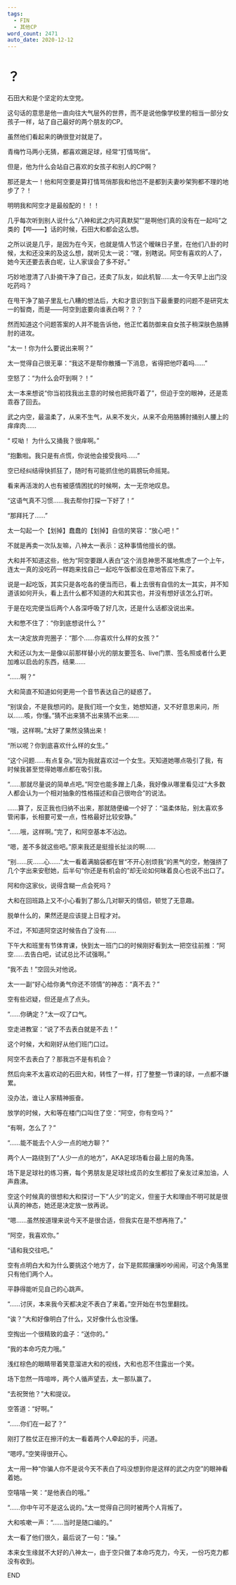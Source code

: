 ```yaml
---
tags:
  - FIN
  - 其他CP
word_count: 2471
auto_date: 2020-12-12
---
```


# ？

石田大和是个坚定的太空党。

这句话的意思是他一直向往大气层外的世界，而不是说他像学校里的相当一部分女孩子一样，站了自己最好的两个朋友的CP。

虽然他们看起来的确很登对就是了。

青梅竹马两小无猜，都喜欢踢足球，经常“打情骂俏”。

但是，他为什么会站自己喜欢的女孩子和别人的CP啊？

那还是太一！他和阿空要是算打情骂俏那我和他岂不是都到夫妻吵架狗都不理的地步了？！

明明我和阿空才是最般配的！！！

几乎每次听到别人说什么“八神和武之内可真默契”“是啊他们真的没有在一起吗”之类的【哔——】话的时候，石田大和都会这么想。

之所以说是几乎，是因为在今天，也就是情人节这个暧昧日子里，在他们八卦的时候，太和还没来的及这么想，就听见太一说：“嘿，别瞎说。阿空有喜欢的人了，她今天还要去表白呢，让人家误会了多不好。”

巧妙地澄清了八卦摘干净了自己，还卖了队友，如此机智……太一今天早上出门没吃药吗？

在甩干净了脑子里乱七八糟的想法后，大和才意识到当下最重要的问题不是研究太一的智商，而是——阿空到底要向谁表白啊？？？

然而知道这个问题答案的人并不能告诉他，他正忙着防御来自女孩子稍深肤色胳膊肘的进攻。

“太一！你为什么要说出来啊？”

太一觉得自己很无辜：“我这不是帮你散播一下消息，省得把他吓着吗……”

空怒了：“为什么会吓到啊？！”

太一本来想说“你当初找我出主意的时候也把我吓着了”，但迫于空的眼神，还是乖乖吞了回去。

武之内空，最温柔了，从来不生气，从来不发火，从来不会用胳膊肘捅别人腰上的痒痒肉……

“ 哎呦！ 为什么又捅我？很痒啊。”

“抱歉啦。我只是有点慌，你说他会接受我吗……”

空已经纠结得快抓狂了，随时有可能抓住他的肩膀玩命摇晃。

看来再活泼的人也有被感情困扰的时候啊，太一无奈地叹息。

“这语气真不习惯……我去帮你打探一下好了！”

“那拜托了……”

太一勾起一个【划掉】蠢蠢的【划掉】自信的笑容：“放心吧！”

不就是再卖一次队友嘛，八神太一表示：这种事情他擅长的很。

大和并不知道这些，他为“阿空要跟人表白”这个消息神思不属地焦虑了一个上午，连太一真的没吃药一样跑来找自己一起吃午饭都没在意地答应下来了。

说是一起吃饭，其实只是各吃各的便当而已，看上去很有自信的太一其实，并不知道该如何开头，看上去什么都不知道的大和其实也，并没有想好该怎么打听。

于是在吃完便当后两个人各深呼吸了好几次，还是什么话都没说出来。

大和憋不住了：“你到底想说什么？”

太一决定放弃兜圈子：“那个……你喜欢什么样的女孩？”

大和还以为太一是像以前那样替小光的朋友要签名、live门票、签名照或者什么更加难以启齿的东西，结果……

“……啊？”

大和简直不知道如何更用一个音节表达自己的疑惑了。

“别误会，不是我想问的。是我们班一个女生，她想知道，又不好意思来问，所以……咳，你懂。”猜不出来猜不出来猜不出来……

“哦，这样啊。”太好了果然没猜出来！

“所以呢？你到底喜欢什么样的女生。”

“这个问题……有点复杂。”因为我就喜欢过一个女生。天知道她哪点吸引了我，有时候我甚至觉得她哪点都在吸引我。

“……那就尽量说的简单点吧。”阿空也能多蹭上几条，我好像从哪里看见过“大多数人都会认为一个相对抽象的性格描述和自己很吻合”的说法。

……算了，反正我也归纳不出来，那就随便编一个好了：“温柔体贴，别太喜欢多管闲事，长相要可爱一点，性格最好比较安静。”

“……哦，这样啊。”完了，和阿空基本不沾边。

“嗯，差不多就这些吧。”原来我还是挺擅长扯淡的啊……

“别……灰……心……”太一看着满脑袋都在冒“不开心别烦我”的黑气的空，勉强挤了几个字出来安慰她，后半句“你还是有机会的”却无论如何昧着良心也说不出口了。

阿和你这家伙，说得含糊一点会死吗？

大和在回班路上又不小心看到了那么几对聊天的情侣，顿觉了无意趣。

脱单什么的，果然还是应该提上日程才对。

不过，不知道阿空这时候告白了没有……

下午大和班里有节体育课，快到太一班门口的时候刚好看到太一把空往前推：“阿空……去告白吧，试试总比不试强啊。”

“我不去！”空回头对他说。

太一一副“好心给你勇气你还不领情”的神态：“真不去？”

空有些迟疑，但还是点了点头。

“……你确定？”太一叹了口气。

空走进教室：“说了不去表白就是不去！”

这个时候，大和刚好从他们班门口过。

阿空不去表白了？那我岂不是有机会？

然后向来不太喜欢动的石田大和，转性了一样，打了整整一节课的球，一点都不嫌累。

没办法，谁让人家精神振奋。

放学的时候，大和等在楼门口叫住了空：“阿空，你有空吗？”

“有啊，怎么了？”

“……能不能去个人少一点的地方聊？”

两个人一路绕到了“人少一点的地方”，AKA足球场看台最上层的角落。

场下是足球社的练习赛，每个男朋友是足球社成员的女生都拉了亲友过来加油，人声鼎沸。

空这个时候真的很想和大和探讨一下“人少”的定义，但鉴于大和理由不明可就是很认真的神态，她还是决定放一放再说。

“嗯……虽然按道理来说今天不是很合适，但我实在是不想再拖了。”

“阿空，我喜欢你。”

“请和我交往吧。”

空有点明白大和为什么要挑这个地方了，台下是熙熙攘攘吵吵闹闹，可这个角落里只有他们两个人。

平静得能听见自己的心跳声。

“……讨厌，本来我今天都决定不表白了来着。”空开始在书包里翻找。

“诶？”大和好像明白了什么，又好像什么也没懂。

空掏出一个很精致的盒子：“送你的。”

“我的本命巧克力哦。”

浅红棕色的眼睛带着笑意溜进大和的视线，大和也忍不住露出一个笑。

场下忽然一阵喧哗，两个人循声望去，太一那队赢了。

“去祝贺他？”大和提议。

空答道：“好啊。”

“……你们在一起了？”

刚打了胜仗正在擦汗的太一看着两个人牵起的手，问道。

“嗯哼。”空笑得很开心。

太一用一种“你骗人你不是说今天不表白了吗没想到你是这样的武之内空”的眼神看着她。

空嘻嘻一笑：“是他表白的哦。”

“……你中午可不是这么说的。”太一觉得自己同时被两个人背叛了。

大和咳嗽一声：“……当时是随口编的。”

太一看了他们很久，最后说了一句：“操。”

本来女生缘就不大好的八神太一，由于空只做了本命巧克力，今天，一份巧克力都没有收到。

END
